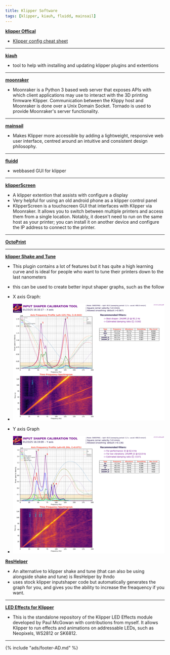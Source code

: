 ```yaml
---
title: Klipper Software
tags: [klipper, kiauh, fluidd, mainsail]
---
```


**[klipper Offical](https://github.com/Klipper3d/klipper)**

- [Klipper config cheat sheet](./klipper-config-help.md)

---

**[kiauh](https://github.com/dw-0/kiauh)**

- tool to help with installing and updating klipper plugins and extentions

---

**[moonraker](https://github.com/Arksine/moonraker)**
- Moonraker is a Python 3 based web server that exposes APIs with which client applications may use to interact with the 3D printing firmware Klipper. Communication between the Klippy host and Moonraker is done over a Unix Domain Socket. Tornado is used to provide Moonraker's server functionality.

---

**[mainsail](https://github.com/mainsail-crew/mainsail)**
- Makes Klipper more accessible by adding a lightweight, responsive web user interface, centred around an intuitive and consistent design philosophy.

---

**[fluidd](https://github.com/fluidd-core/fluidd)**
- webbased GUI for klipper 

---

**[klipperScreen](https://github.com/KlipperScreen/KlipperScreen)**
- A klipper extention that assists with configure a display
- Very helpful for using an old android phone as a klipper control panel
- KlipperScreen is a touchscreen GUI that interfaces with Klipper via Moonraker. It allows you to switch between multiple printers and access them from a single location. Notably, it doesn't need to run on the same host as your printer; you can install it on another device and configure the IP address to connect to the printer.

---

**[OctoPrint](https://github.com/OctoPrint/OctoPrint)**

---


**[klipper Shake and Tune](https://github.com/Frix-x/klippain-shaketune)**
- This plugin contains a lot of features but it has quite a high learning curve and is ideal for people who want to tune their printers down to the last nanometers
- this can be used to create better input shaper graphs, such as the follow
- X axis Graph:
- ![voron-v0 shake and tune](./shakeAndtune/voron-v0.2-shakeandtune-X-min.png)

- Y axis Graph
- ![voron-v0 shake and tune](./shakeAndtune/voron-v0.2-shakeandtune-Y-min.png)

**[ResHelper](https://github.com/lhndo/ResHelper)**
- An alternative to klipper shake and tune (that can also be using alongside shake and tune) is ResHelper by lhndo
- uses stock klipper inputshaper code but automatically generates the graph for you, and gives you the ability to increase the freaquency if you want.

---

**[LED Effects for Klipper](https://github.com/julianschill/klipper-led_effect/tree/master)**
- This is the standalone repository of the Klipper LED Effects module developed by Paul McGowan with contributions from myself. It allows Klipper to run effects and animations on addressable LEDs, such as Neopixels, WS2812 or SK6812.

---




{% include "ads/footer-AD.md" %}

